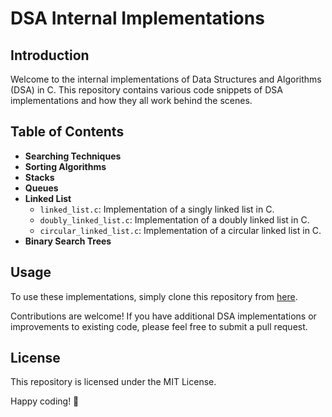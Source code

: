 # DSA Internal Implementations

## Introduction

Welcome to the internal implementations of Data Structures and Algorithms (DSA) in C. This repository contains various code snippets of DSA implementations and how they all work behind the scenes.
## Table of Contents

- **Searching Techniques**
- **Sorting Algorithms**
- **Stacks**
- **Queues**
- **Linked List**
  - `linked_list.c`: Implementation of a singly linked list in C.
  - `doubly_linked_list.c`: Implementation of a doubly linked list in C.
  - `circular_linked_list.c`: Implementation of a circular linked list in C.
- **Binary Search Trees**



## Usage

To use these implementations, simply clone this repository from [here](https://github.com/MansiPandey-2002/DSA.git).

Contributions are welcome! If you have additional DSA implementations or improvements to existing code, please feel free to submit a pull request.

## License

This repository is licensed under the MIT License.

Happy coding! 🚀
